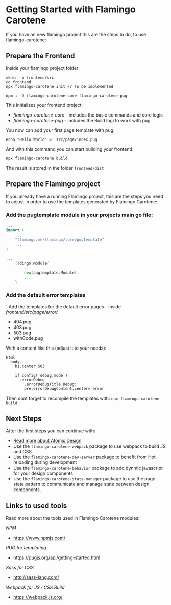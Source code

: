 # Getting Started with Flamingo Carotene

If you have an new flamingo project this are the steps to do, to use flamingo-carotene:

## Prepare the Frontend

Inside your flamingo project folder:

```
mkdir -p frontend/src
cd frontend
npx flamingo-carotene init // To be implemented

npm i -D flamingo-carotene-core flamingo-carotene-pug
```

This initializes your frontend project:

* *flamingo-carotene-core* - includes the basic commands and core logic
* *flamingo-carotene-pug* - includes the Build logi to work with pug


You now can add your first page template with pug:

```
echo "Hello World" >  src/page/index.pug
```

And with this command you can start building your frontend:

```
npx flamingo-carotene build
```

The result is stored in the folder ```frontend/dist```


## Prepare the Flamingo project
If you already have a running Flamingo project, this are the steps you need to adjust in order to use the templates generated by Flamingo Carotene:

### Add the pugtemplate module in your projects main go file:

```go
...
import (
    ...
	"flamingo.me/flamingo/core/pugtemplate"
	...
)

...
    []dingo.Module{
        ...
        new(pugtemplate.Module),
        ...
    }

```

### Add the default error templates
`
Add the templates for the default error pages - inside *frontend/src/page/error/*

* 404.pug
* 403.pug
* 503.pug
* withCode.pug

With a content like this (adjust it to your needs):
```pug
html
  body
    h1.center 503

    if config('debug.mode')
      .errorDebug
        .errorDebugTitle Debug:
        pre.errorDebugContent.center= error
```

Then dont forget to recompile the templates with: `npx flamingo-carotene build`

## Next Steps

After the first steps you can continue with:

* [Read more about Atomic Design](/docs/atomic-design.md)
* Use the `flamingo-carotene-webpack` package to use webpack to build JS and CSS
* Use the `flamingo-carotene-dev-server` package to benefit from Hot reloading during development
* Use the `flamingo-carotene-behavior` package to add dynmic javascript for your design components
* Use the `flamingo-carotene-state-manager` package to use the page state pattern to communicate and manage state between design components.


## Links to used tools

Read more about the tools used in Flamingo Carotene modules:

*NPM*

- https://www.npmjs.com/

*PUG for templating*

- https://pugjs.org/api/getting-started.html

*Sass for CSS*

- http://sass-lang.com/

*Webpack for JS / CSS Build*

- https://webpack.js.org/
